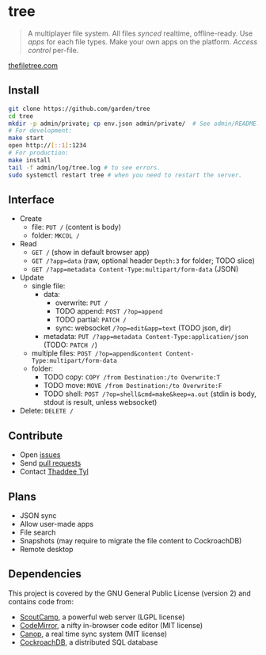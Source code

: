 # tree

> A multiplayer file system.
> All files *synced* realtime, offline-ready.
> Use *apps* for each file types.
> Make your own apps on the platform.
> *Access control* per-file.

[thefiletree.com](https://thefiletree.com)

## Install

```bash
git clone https://github.com/garden/tree
cd tree
mkdir -p admin/private; cp env.json admin/private/  # See admin/README.md
# For development:
make start
open http://[::1]:1234
# For production:
make install
tail -f admin/log/tree.log # to see errors.
sudo systemctl restart tree # when you need to restart the server.
```

## Interface

- Create
  - file: `PUT /` (content is body)
  - folder: `MKCOL /`
- Read
  - `GET /` (show in default browser app)
  - `GET /?app=data` (raw, optional header `Depth:3` for folder; TODO slice)
  - `GET /?app=metadata Content-Type:multipart/form-data` (JSON)
- Update
  - single file:
    - data:
      - overwrite: `PUT /`
      - TODO append: `POST /?op=append`
      - TODO partial: `PATCH /`
      - sync: websocket `/?op=edit&app=text` (TODO json, dir)
    - metadata: `PUT /?app=metadata Content-Type:application/json` (TODO: `PATCH /`)
  - multiple files: `POST /?op=append&content Content-Type:multipart/form-data`
  - folder:
    - TODO copy: `COPY /from Destination:/to Overwrite:T`
    - TODO move: `MOVE /from Destination:/to Overwrite:F`
    - TODO shell: `POST /?op=shell&cmd=make&keep=a.out` (stdin is body, stdout is result, unless websocket)
- Delete: `DELETE /`

## Contribute

- Open [issues](https://github.com/garden/tree/issues)
- Send [pull requests](http://help.github.com/send-pull-requests)
- Contact [Thaddee Tyl](https://twitter.com/espadrine)

## Plans

- JSON sync
- Allow user-made apps
- File search
- Snapshots (may require to migrate the file content to CockroachDB)
- Remote desktop

## Dependencies

This project is covered by the GNU General Public License (version 2) and contains code from:

- [ScoutCamp](https://github.com/espadrine/sc/), a powerful web server (LGPL license)
- [CodeMirror](https://github.com/marijnh/CodeMirror/), a nifty in-browser code editor (MIT license)
- [Canop](https://github.com/espadrine/canop/), a real time sync system (MIT license)
- [CockroachDB](https://www.cockroachlabs.com), a distributed SQL database
